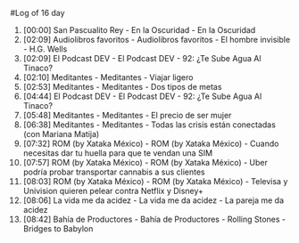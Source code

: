 #Log of 16 day

1. [00:00] San Pascualito Rey - En la Oscuridad - En la Oscuridad
1. [02:09] Audiolibros favoritos - Audiolibros favoritos - El hombre invisible - H.G. Wells
1. [02:09] El Podcast DEV - El Podcast DEV - 92: ¿Te Sube Agua Al Tinaco?
1. [02:10] Meditantes - Meditantes - Viajar ligero
1. [02:53] Meditantes - Meditantes - Dos tipos de metas
1. [04:44] El Podcast DEV - El Podcast DEV - 92: ¿Te Sube Agua Al Tinaco?
1. [05:48] Meditantes - Meditantes - El precio de ser mujer
1. [06:38] Meditantes - Meditantes - Todas las crisis están conectadas (con Mariana Matija)
1. [07:32] ROM (by Xataka México) - ROM (by Xataka México) - Cuando necesitas dar tu huella para que te vendan una SIM
1. [07:57] ROM (by Xataka México) - ROM (by Xataka México) - Uber podría probar transportar cannabis a sus clientes
1. [08:03] ROM (by Xataka México) - ROM (by Xataka México) - Televisa y Univision quieren pelear contra Netflix y Disney+
1. [08:06] La vida me da acidez - La vida me da acidez - La pareja me da acidez
1. [08:42] Bahía de Productores - Bahía de Productores - Rolling Stones - Bridges to Babylon
